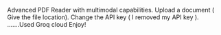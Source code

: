 Advanced PDF Reader with multimodal capabilities. 
Upload a document ( Give the file location). 
Change the API key ( I removed my API key ). 
.......Used Groq cloud
Enjoy! 
